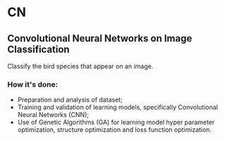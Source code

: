 # CN
## Convolutional Neural Networks on Image Classification

Classify the bird species that appear on an image.

### How it's done:

- Preparation and analysis of dataset;
- Training and validation of learning models, specifically Convolutional Neural Networks (CNN);
- Use of Genetic Algorithms (GA) for learning model hyper parameter optimization, structure optimization and loss function optimization.